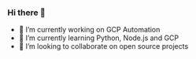 ### Hi there 👋

- 🔭 I’m currently working on GCP Automation
- 🌱 I’m currently learning Python, Node.js and GCP
- 👯 I’m looking to collaborate on open source projects
